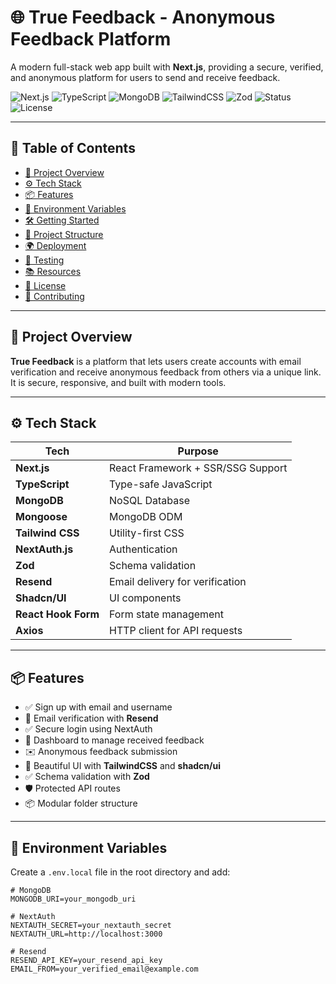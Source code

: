 # 🌐 True Feedback - Anonymous Feedback Platform

A modern full-stack web app built with **Next.js**, providing a secure, verified, and anonymous platform for users to send and receive feedback.

![Next.js](https://img.shields.io/badge/Next.js-14-blue?logo=nextdotjs)
![TypeScript](https://img.shields.io/badge/TypeScript-Strict-blue?logo=typescript)
![MongoDB](https://img.shields.io/badge/Database-MongoDB-green?logo=mongodb)
![TailwindCSS](https://img.shields.io/badge/Tailwind-CSS-blue?logo=tailwindcss)
![Zod](https://img.shields.io/badge/Validation-Zod-purple?logo=zod)
![Status](https://img.shields.io/badge/Status-Active-brightgreen)
![License](https://img.shields.io/badge/License-MIT-success)

---

## 📑 Table of Contents

- [🚀 Project Overview](#-project-overview)
- [⚙️ Tech Stack](#️-tech-stack)
- [📦 Features](#-features)
- [🔐 Environment Variables](#-environment-variables)
- [🛠️ Getting Started](#️-getting-started)
- [📁 Project Structure](#-project-structure)
- [🌍 Deployment](#-deployment)
- [🧪 Testing](#-testing)
- [📚 Resources](#-resources)
- [📝 License](#-license)
- [🤝 Contributing](#-contributing)

---

## 🚀 Project Overview

**True Feedback** is a platform that lets users create accounts with email verification and receive anonymous feedback from others via a unique link. It is secure, responsive, and built with modern tools.

---

## ⚙️ Tech Stack

| Tech             | Purpose                            |
|------------------|-------------------------------------|
| **Next.js**      | React Framework + SSR/SSG Support   |
| **TypeScript**   | Type-safe JavaScript                |
| **MongoDB**      | NoSQL Database                      |
| **Mongoose**     | MongoDB ODM                         |
| **Tailwind CSS** | Utility-first CSS                   |
| **NextAuth.js**  | Authentication                      |
| **Zod**          | Schema validation                   |
| **Resend**       | Email delivery for verification     |
| **Shadcn/UI**    | UI components                       |
| **React Hook Form** | Form state management            |
| **Axios**        | HTTP client for API requests        |

---

## 📦 Features

- ✅ Sign up with email and username
- 🔐 Email verification with **Resend**
- ✅ Secure login using NextAuth
- 🧾 Dashboard to manage received feedback
- ✉️ Anonymous feedback submission
- 🎨 Beautiful UI with **TailwindCSS** and **shadcn/ui**
- ✅ Schema validation with **Zod**
- 🛡️ Protected API routes
- 📦 Modular folder structure

---

## 🔐 Environment Variables

Create a `.env.local` file in the root directory and add:

```env
# MongoDB
MONGODB_URI=your_mongodb_uri

# NextAuth
NEXTAUTH_SECRET=your_nextauth_secret
NEXTAUTH_URL=http://localhost:3000

# Resend
RESEND_API_KEY=your_resend_api_key
EMAIL_FROM=your_verified_email@example.com
